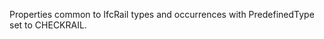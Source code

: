 Properties common to IfcRail types and occurrences with PredefinedType set to CHECKRAIL.

<!-- end of short definition -->

